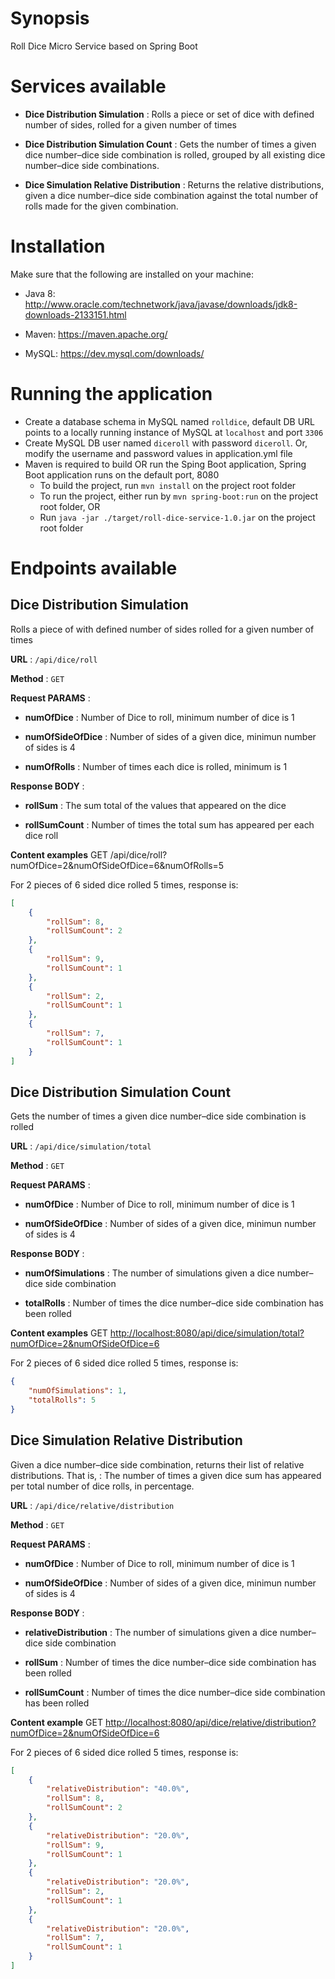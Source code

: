 # Synopsis

Roll Dice Micro Service based on Spring Boot

# Services available

- **Dice Distribution Simulation** : Rolls a piece or set of dice with defined number of sides, rolled for a given number of times

- **Dice Distribution Simulation Count** : Gets the number of times a given dice number–dice side combination is rolled, grouped by all existing dice number–dice side combinations.

- **Dice Simulation Relative Distribution** : Returns the relative distributions, given a dice number–dice side combination against the total number of rolls made for the given combination.

# Installation

Make sure that the following are installed on your machine:

- Java 8:
 <http://www.oracle.com/technetwork/java/javase/downloads/jdk8-downloads-2133151.html>

- Maven:
 <https://maven.apache.org/>

- MySQL:
 <https://dev.mysql.com/downloads/>

# Running the application

- Create a database schema in MySQL named ```rolldice```, default DB URL points to a locally running instance of MySQL at ```localhost``` and port ```3306```
- Create MySQL DB user named ```diceroll``` with password ```diceroll```. Or, modify the username and password values in application.yml file
- Maven is required to build OR run the Sping Boot application, Spring Boot application runs on the default port, 8080
  - To build the project, run ```mvn install``` on the project root folder
  - To run the project, either run by ```mvn spring-boot:run``` on the project root folder, OR
  - Run ```java -jar ./target/roll-dice-service-1.0.jar``` on the project root folder

# Endpoints available

## Dice Distribution Simulation

Rolls a piece of with defined number of sides rolled for a given number of times

**URL** : `/api/dice/roll`

**Method** : `GET`

**Request PARAMS** :

- **numOfDice** : Number of Dice to roll, minimum number of dice is 1

- **numOfSideOfDice** : Number of sides of a given dice, minimun number of sides is 4

- **numOfRolls** : Number of times each dice is rolled, minimum is 1

**Response BODY** :

- **rollSum** : The sum total of the values that appeared on the dice

- **rollSumCount** : Number of times the total sum has appeared per each dice roll

**Content examples**
    GET /api/dice/roll?numOfDice=2&numOfSideOfDice=6&numOfRolls=5

For 2 pieces of 6 sided dice rolled 5 times, response is:

```json
[
    {
        "rollSum": 8,
        "rollSumCount": 2
    },
    {
        "rollSum": 9,
        "rollSumCount": 1
    },
    {
        "rollSum": 2,
        "rollSumCount": 1
    },
    {
        "rollSum": 7,
        "rollSumCount": 1
    }
]
```

## Dice Distribution Simulation Count

Gets the number of times a given dice number–dice side combination is rolled

**URL** : `/api/dice/simulation/total`

**Method** : `GET`

**Request PARAMS** :

- **numOfDice** : Number of Dice to roll, minimum number of dice is 1

- **numOfSideOfDice** : Number of sides of a given dice, minimun number of sides is 4

**Response BODY** :

- **numOfSimulations** : The number of simulations given a dice number–dice side combination

- **totalRolls** : Number of times the dice number–dice side combination has been rolled

**Content examples**
    GET <http://localhost:8080/api/dice/simulation/total?numOfDice=2&numOfSideOfDice=6>

For 2 pieces of 6 sided dice rolled 5 times, response is:

```json
{
    "numOfSimulations": 1,
    "totalRolls": 5
}
```

## Dice Simulation Relative Distribution

Given a dice number–dice side combination, returns their list of relative distributions.
That is, :
    The number of times a given dice sum has appeared per total number of dice rolls, in percentage.  

**URL** : `/api/dice/relative/distribution`

**Method** : `GET`

**Request PARAMS** :

- **numOfDice** : Number of Dice to roll, minimum number of dice is 1

- **numOfSideOfDice** : Number of sides of a given dice, minimun number of sides is 4

**Response BODY** :

- **relativeDistribution** : The number of simulations given a dice number–dice side combination

- **rollSum** : Number of times the dice number–dice side combination has been rolled

- **rollSumCount** : Number of times the dice number–dice side combination has been rolled

**Content example**
    GET <http://localhost:8080/api/dice/relative/distribution?numOfDice=2&numOfSideOfDice=6>

For 2 pieces of 6 sided dice rolled 5 times, response is:

```json
[
    {
        "relativeDistribution": "40.0%",
        "rollSum": 8,
        "rollSumCount": 2
    },
    {
        "relativeDistribution": "20.0%",
        "rollSum": 9,
        "rollSumCount": 1
    },
    {
        "relativeDistribution": "20.0%",
        "rollSum": 2,
        "rollSumCount": 1
    },
    {
        "relativeDistribution": "20.0%",
        "rollSum": 7,
        "rollSumCount": 1
    }
]
```
